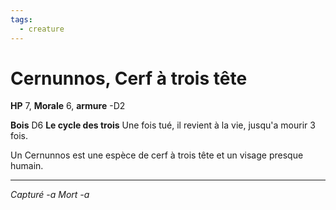 ```yaml
---
tags:
  - creature
---
```

# Cernunnos, Cerf à trois tête

**HP** 7, **Morale** 6, **armure** -D2

**Bois** D6
**Le cycle des trois** Une fois tué, il revient à la vie, jusqu'a mourir 3 fois.

Un Cernunnos est une espèce de cerf à trois tête et un visage presque humain.

---
*Capturé -a*
*Mort -a*